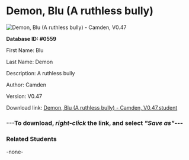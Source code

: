 # Demon, Blu (A ruthless bully)

<img src="../../Files/Images/Demon, Blu (A ruthless bully).png" title="Demon, Blu (A ruthless bully) - Camden, V0.47">

**Database ID: #0559**

First Name: Blu

Last Name: Demon

Description: A ruthless bully

Author: Camden

Version: V0.47

Download link: <a href="https://raw.githubusercontent.com/Arbiter1223/Daigaku-Gurashi-Custom-Students/master/Files/Student%20Files/Demon%2C%20Blu%20(A%20ruthless%20bully)%20-%20Camden%2C%20V0.47.student">Demon, Blu (A ruthless bully) - Camden, V0.47.student</a>

### ---**To download, _right-click_ the link, and select _"Save as"_**---

### Related Students

-none-

